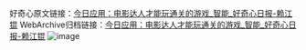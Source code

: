 好奇心原文链接：[今日应用：电影达人才能玩通关的游戏_智能_好奇心日报-赖江锟](https://www.qdaily.com/articles/9523.html)
WebArchive归档链接：[今日应用：电影达人才能玩通关的游戏_智能_好奇心日报-赖江锟](http://web.archive.org/web/20190623154448/https://www.qdaily.com/articles/9523.html)
![image](http://ww3.sinaimg.cn/large/007d5XDply1g3vfi80g97j30u03epb29)